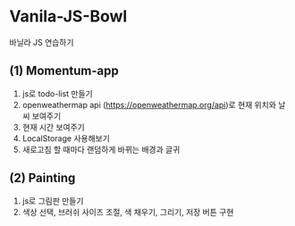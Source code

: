 # Vanila-JS-Bowl
바닐라 JS 연습하기

## (1) Momentum-app
1. js로 todo-list 만들기
2. openweathermap api (https://openweathermap.org/api)로 현재 위치와 날씨 보여주기
3. 현재 시간 보여주기
4. LocalStorage 사용해보기
5. 새로고침 할 때마다 랜덤하게 바뀌는 배경과 글귀


## (2) Painting
1. js로 그림판 만들기
2. 색상 선택, 브러쉬 사이즈 조절, 색 채우기, 그리기, 저장 버튼 구현

